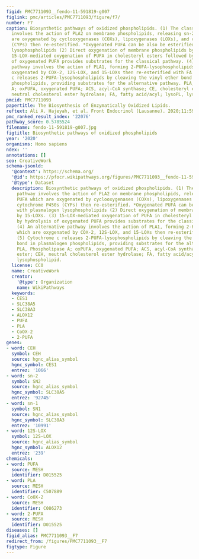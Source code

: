 ```yaml
---
figid: PMC7711093__fendo-11-591819-g007
figlink: pmc/articles/PMC7711093/figure/f7/
number: F7
caption: Biosynthetic pathways of oxidized phospholipids. (1) The classical pathway
  involves the action of PLA2 on membrane phospholipids, releasing sn-2 PUFA which
  are oxygenated by cyclooxygenases (COXs), lipoxygenases (LOXs), and cytochrome P450s
  (CYPs) then re-esterified. *Oxygenated PUFA can be also be esterified with plasmalogen
  lysophospholipids (2) Direct oxygenation of membrane phospholipids by 15-LOXs. (3)
  15-LOX-mediated oxygenation of PUFA in cholesteryl esters followed by hydrolysis
  of oxygenated PUFA provides substrates for the classical pathway. (4) An alternative
  pathway involves the action of PLA1, forming 2-PUFA-lysophospholipids which are
  oxygenated by COX-2, 12S-LOX, and 15-LOXs then re-esterified with FA. (5) Cytochrome
  c releases 2-PUFA-lysophospholipids by cleaving the vinyl ether bond in plasmalogen
  phospholipids, providing substrates for the alternative pathway. PLA, Phospholipase
  A; oxPUFA, oxygenated PUFA; ACS, acyl-CoA synthase; CE, cholesteryl ester; CEH,
  neutral cholesterol ester hydrolase; FA, fatty acid/acyl; lysoPL, lysophospholipid.
pmcid: PMC7711093
papertitle: The Biosynthesis of Enzymatically Oxidized Lipids.
reftext: Ali A. Hajeyah, et al. Front Endocrinol (Lausanne). 2020;11:591819.
pmc_ranked_result_index: '22076'
pathway_score: 0.5785524
filename: fendo-11-591819-g007.jpg
figtitle: Biosynthetic pathways of oxidized phospholipids
year: '2020'
organisms: Homo sapiens
ndex: ''
annotations: []
seo: CreativeWork
schema-jsonld:
  '@context': https://schema.org/
  '@id': https://pfocr.wikipathways.org/figures/PMC7711093__fendo-11-591819-g007.html
  '@type': Dataset
  description: Biosynthetic pathways of oxidized phospholipids. (1) The classical
    pathway involves the action of PLA2 on membrane phospholipids, releasing sn-2
    PUFA which are oxygenated by cyclooxygenases (COXs), lipoxygenases (LOXs), and
    cytochrome P450s (CYPs) then re-esterified. *Oxygenated PUFA can be also be esterified
    with plasmalogen lysophospholipids (2) Direct oxygenation of membrane phospholipids
    by 15-LOXs. (3) 15-LOX-mediated oxygenation of PUFA in cholesteryl esters followed
    by hydrolysis of oxygenated PUFA provides substrates for the classical pathway.
    (4) An alternative pathway involves the action of PLA1, forming 2-PUFA-lysophospholipids
    which are oxygenated by COX-2, 12S-LOX, and 15-LOXs then re-esterified with FA.
    (5) Cytochrome c releases 2-PUFA-lysophospholipids by cleaving the vinyl ether
    bond in plasmalogen phospholipids, providing substrates for the alternative pathway.
    PLA, Phospholipase A; oxPUFA, oxygenated PUFA; ACS, acyl-CoA synthase; CE, cholesteryl
    ester; CEH, neutral cholesterol ester hydrolase; FA, fatty acid/acyl; lysoPL,
    lysophospholipid.
  license: CC0
  name: CreativeWork
  creator:
    '@type': Organization
    name: WikiPathways
  keywords:
  - CES1
  - SLC38A5
  - SLC38A3
  - ALOX12
  - PUFA
  - PLA
  - CoOX-2
  - 2-PUFA
genes:
- word: СЕН
  symbol: CEH
  source: hgnc_alias_symbol
  hgnc_symbol: CES1
  entrez: '1066'
- word: sn-2
  symbol: SN2
  source: hgnc_alias_symbol
  hgnc_symbol: SLC38A5
  entrez: '92745'
- word: sn-1
  symbol: SN1
  source: hgnc_alias_symbol
  hgnc_symbol: SLC38A3
  entrez: '10991'
- word: 12S-LOX
  symbol: 12S-LOX
  source: hgnc_alias_symbol
  hgnc_symbol: ALOX12
  entrez: '239'
chemicals:
- word: PUFA
  source: MESH
  identifier: D015525
- word: PLA
  source: MESH
  identifier: C507889
- word: CoOX-2
  source: MESH
  identifier: C086273
- word: 2-PUFA
  source: MESH
  identifier: D015525
diseases: []
figid_alias: PMC7711093__F7
redirect_from: /figures/PMC7711093__F7
figtype: Figure
---
```

